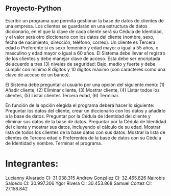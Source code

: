 ## Proyecto-Python

Escribir un programa que permita gestionar la base de datos de clientes de una empresa.
Los clientes se guardarán en una estructura de datos diccionario, en el que la clave de
cada cliente será su Cédula de Identidad, y el valor será otro diccionario con los datos del
cliente (nombre, sexo, fecha de nacimiento, dirección, teléfono, correo). Un cliente es
Tercera edad o Preferente si es sexo femenino y edad mayor o igual a 55 años, o
masculino y edad mayor o igual a 60 años.
El Sistema debe llevar el registro de los clientes y debe manejar clave de acceso. Esta
debe ser encriptada de acuerdo a tres (3) niveles de seguridad: Bajo, medio y fuerte y
debe cumplir con mínimo 8 dígitos y 10 dígitos máximo (con caracteres como una clave
de acceso de un banco).

El Sistema debe preguntar al usuario por una opción del siguiente menú:
(1) Añadir cliente,
(2) Eliminar cliente,
(3) Mostrar cliente,
(4) Listar todos los clientes,
(5) Listar clientes Tercera edad,
(6) Terminar.

En función de la opción elegida el programa deberá hacer lo siguiente:
Preguntar los datos del cliente, crear un diccionario con los datos y añadirlo a la base de
datos.
Preguntar por la Cédula de Identidad del cliente y eliminar sus datos de la base de datos.
Preguntar por la Cédula de Identidad del cliente y mostrar sus datos, incluyendo el
cálculo de su edad.
Mostrar lista de todos los clientes de la base datos con sus datos.
Mostrar la lista de clientes de Tercera edad o Preferentes de la base de datos con su
Cédula de Identidad y nombre.
Terminar el programa.

# Integrantes:

Lucianny Alvarado CI: 31.038.315
Andrew González   CI: 32.465.826
Nairobis Salcedo  CI: 30.997.306
Ygor Rivera       CI: 30.453.868
Samuel Cortez     CI: 27.158.842